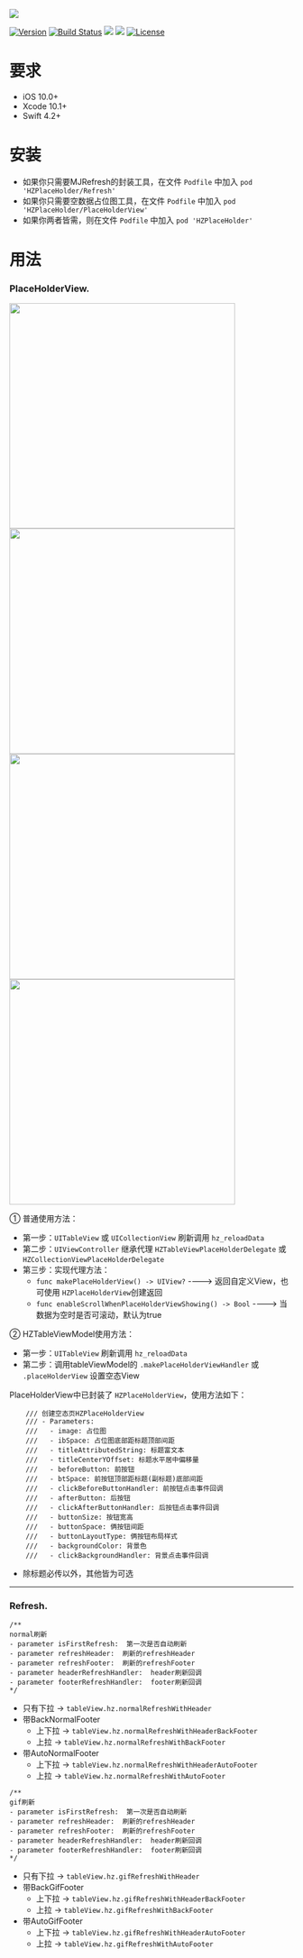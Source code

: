 ![](https://raw.githubusercontent.com/Boxzhi/HZPlaceHolder/master/Images/logo.png)


[![Version](https://img.shields.io/badge/pod-1.1.4-blue.svg)](https://github.com/Boxzhi/HZPlaceHolder) [![Build Status](https://img.shields.io/badge/build-passing-green.svg)]()
![](https://img.shields.io/badge/swift-4.2%2B-orange.svg)
![](https://img.shields.io/badge/platform-iOS%2010.0%2B-yellowgreen.svg) [![License](https://img.shields.io/badge/license-MIT-brightgreen.svg)](https://github.com/Boxzhi/HZPlaceHolder/blob/master/LICENSE)



# 要求
- iOS 10.0+
- Xcode 10.1+
- Swift 4.2+


# 安装
- 如果你只需要MJRefresh的封装工具，在文件 `Podfile` 中加入 `pod 'HZPlaceHolder/Refresh'` 
- 如果你只需要空数据占位图工具，在文件 `Podfile` 中加入 `pod 'HZPlaceHolder/PlaceHolderView'` 
- 如果你两者皆需，则在文件 `Podfile` 中加入 `pod 'HZPlaceHolder'` 


# 用法

### PlaceHolderView.
<img width="400" src="https://raw.githubusercontent.com/Boxzhi/HZPlaceHolder/master/Images/HZPlaceHolderView_1.png"/>    <img width="400" src="https://raw.githubusercontent.com/Boxzhi/HZPlaceHolder/master/Images/HZPlaceHolderView_2.png"/>
<img width="400" src="https://raw.githubusercontent.com/Boxzhi/HZPlaceHolder/master/Images/HZPlaceHolderView_3.png"/>    <img width="400" src="https://raw.githubusercontent.com/Boxzhi/HZPlaceHolder/master/Images/HZPlaceHolderView_4.png"/>


① 普通使用方法：
- 第一步：`UITableView` 或 `UICollectionView` 刷新调用 `hz_reloadData`
- 第二步：`UIViewController` 继承代理 `HZTableViewPlaceHolderDelegate` 或 `HZCollectionViewPlaceHolderDelegate`
- 第三步：实现代理方法：
   - `func makePlaceHolderView() -> UIView?`  ---->  返回自定义View，也可使用 `HZPlaceHolderView`创建返回
   - `func enableScrollWhenPlaceHolderViewShowing() -> Bool`  ---->  当数据为空时是否可滚动，默认为true


② HZTableViewModel使用方法：
- 第一步：`UITableView` 刷新调用 `hz_reloadData`
- 第二步：调用tableViewModel的 `.makePlaceHolderViewHandler` 或 `.placeHolderView` 设置空态View


PlaceHolderView中已封装了 `HZPlaceHolderView`，使用方法如下：
```
    /// 创建空态页HZPlaceHolderView
    /// - Parameters:
    ///   - image: 占位图
    ///   - ibSpace: 占位图底部距标题顶部间距
    ///   - titleAttributedString: 标题富文本
    ///   - titleCenterYOffset: 标题水平居中偏移量
    ///   - beforeButton: 前按钮
    ///   - btSpace: 前按钮顶部距标题(副标题)底部间距
    ///   - clickBeforeButtonHandler: 前按钮点击事件回调
    ///   - afterButton: 后按钮
    ///   - clickAfterButtonHandler: 后按钮点击事件回调
    ///   - buttonSize: 按钮宽高
    ///   - buttonSpace: 俩按钮间距
    ///   - buttonLayoutType: 俩按钮布局样式
    ///   - backgroundColor: 背景色
    ///   - clickBackgroundHandler: 背景点击事件回调
```
- 除标题必传以外，其他皆为可选


-----------------------------------------------------------------------


### Refresh.

```
/**
normal刷新
- parameter isFirstRefresh:  第一次是否自动刷新
- parameter refreshHeader:  刷新的refreshHeader
- parameter refreshFooter:  刷新的refreshFooter
- parameter headerRefreshHandler:  header刷新回调
- parameter footerRefreshHandler:  footer刷新回调
*/
```


- 只有下拉 -> `tableView.hz.normalRefreshWithHeader`
- 带BackNormalFooter
  - 上下拉 -> `tableView.hz.normalRefreshWithHeaderBackFooter`
  - 上拉 -> `tableView.hz.normalRefreshWithBackFooter`
- 带AutoNormalFooter
  - 上下拉 -> `tableView.hz.normalRefreshWithHeaderAutoFooter`
  - 上拉 -> `tableView.hz.normalRefreshWithAutoFooter`



```
/**
gif刷新
- parameter isFirstRefresh:  第一次是否自动刷新
- parameter refreshHeader:  刷新的refreshHeader
- parameter refreshFooter:  刷新的refreshFooter
- parameter headerRefreshHandler:  header刷新回调
- parameter footerRefreshHandler:  footer刷新回调
*/
```


- 只有下拉 -> `tableView.hz.gifRefreshWithHeader`
- 带BackGifFooter
  - 上下拉 -> `tableView.hz.gifRefreshWithHeaderBackFooter`
  - 上拉 -> `tableView.hz.gifRefreshWithBackFooter`
- 带AutoGifFooter
  - 上下拉 -> `tableView.hz.gifRefreshWithHeaderAutoFooter`
  - 上拉 -> `tableView.hz.gifRefreshWithAutoFooter`
